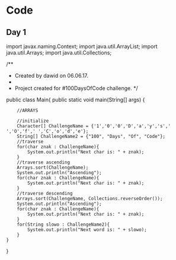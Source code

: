 # Code

## Day 1

import javax.naming.Context;
import java.util.ArrayList;
import java.util.Arrays;
import java.util.Collections;

/**
 * Created by dawid on 06.06.17.
 *
 * Project created for #100DaysOfCode challenge.
 */
 
 
 
 public class Main{
    public static void main(String[] args) {

        //ARRAYS

        //initialize
        Character[] ChallengeName = {'1','0','0','D','a','y','s',' ','O','f',' ','C','o','d','e'};
        String[] ChallengeName2 = {"100", "Days", "Of", "Code"};
        //traverse
        for(char znak : ChallengeName){
            System.out.println("Next char is: " + znak);
        }
        //traverse ascending
        Arrays.sort(ChallengeName);
        System.out.println("Ascending");
        for(char znak : ChallengeName){
            System.out.println("Next char is: " + znak);
        }
        //traverse descending
        Arrays.sort(ChallengeName, Collections.reverseOrder());
        System.out.println("Ascending");
        for(char znak : ChallengeName){
            System.out.println("Next char is: " + znak);
        }
        for(String slowo : ChallengeName2){
            System.out.println("Next word is: " + slowo);
        }
    }

}
